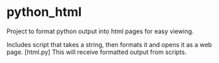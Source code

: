 # python_html

Project to format python output into html pages for easy viewing.

Includes script that takes a string, then formats it and opens it as a web page. [html.py]
  This will receive formatted output from scripts.
